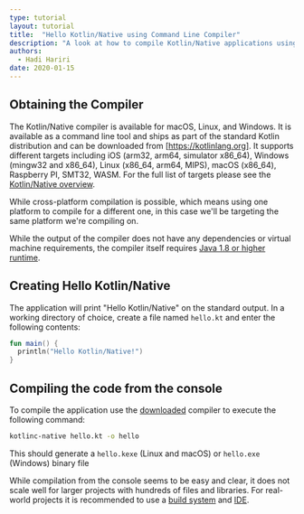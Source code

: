 ```yaml
---
type: tutorial
layout: tutorial
title:  "Hello Kotlin/Native using Command Line Compiler"
description: "A look at how to compile Kotlin/Native applications using the command line compiler"
authors: 
  - Hadi Hariri
date: 2020-01-15
---
```


<!--- To become a How-To. Need to change type to new "HowTo" --->


## Obtaining the Compiler

The Kotlin/Native compiler is available for macOS, Linux, and Windows. It is available as a command line tool and ships as part of the standard Kotlin distribution and can be downloaded from [https://kotlinlang.org]. It supports
different targets including iOS (arm32, arm64, simulator x86_64), Windows (mingw32 and x86_64),
Linux (x86_64, arm64, MIPS), macOS (x86_64), Raspberry PI, SMT32, WASM. For the full list of targets please see the [Kotlin/Native overview](/docs/reference/native-overview.html). 

While cross-platform compilation is possible, which means using one platform to compile for a different one, 
in this case we'll be targeting the same platform we're compiling on.  

While the output of the compiler does not have any dependencies or virtual machine requirements,
the compiler itself requires [Java 1.8 or higher runtime](https://jdk.java.net/11/).

## Creating Hello Kotlin/Native

The application will print "Hello Kotlin/Native" on the standard output. In a working directory of choice, create a file named
`hello.kt` and enter the following contents:

<div class="sample" markdown="1" theme="idea" data-highlight-only>

```kotlin
fun main() {
  println("Hello Kotlin/Native!")
}
```
</div>

## Compiling the code from the console 

To compile the application use the [downloaded](https://github.com/JetBrains/kotlin/releases)
compiler to execute the following command:

```bash
kotlinc-native hello.kt -o hello
```

This should generate a `hello.kexe` (Linux and macOS) or `hello.exe` (Windows) binary file

While compilation from the console seems to be easy and clear, it
does not scale well for larger projects with hundreds of files and libraries. For real-world projects it is recommended
to use a [build system](pages/docs/tutorials/native/using-gradle.md) and [IDE](pages/docs/tutorials/native/using-intellij-idea.md).
